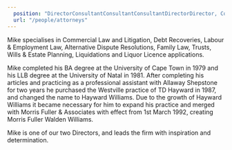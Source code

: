 ```yaml
---
  position: "DirectorConsultantConsultantConsultantDirectorDirector, Conveyancer and NotaryAttorneyArticled ClerkArticled ClerkArticled ClerkArticled ClerkArticled ClerkArticled ClerkArticled Clerk"
  url: "/people/attorneys"
---
```


Mike specialises in Commercial Law and Litigation, Debt Recoveries, Labour & Employment Law, Alternative Dispute Resolutions, Family Law, Trusts, Wills & Estate Planning, Liquidations and Liquor Licence applications. 
<!--more-->
Mike completed his BA degree at the University of Cape Town in 1979 and his LLB degree at the University of Natal in 1981\. After completing his articles and practicing as a professional assistant with Allaway Shepstone for two years he purchased the Westville practice of TD Hayward in 1987, and changed the name to Hayward Williams. Due to the growth of Hayward Williams it became necessary for him to expand his practice and merged with Morris Fuller & Associates with effect from 1st March 1992, creating Morris Fuller Walden Williams.

Mike is one of our two Directors, and leads the firm with inspiration and determination.